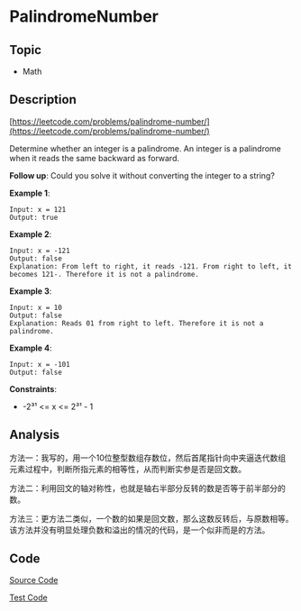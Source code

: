 # PalindromeNumber

## Topic

- Math

## Description

[https://leetcode.com/problems/palindrome-number/](https://leetcode.com/problems/palindrome-number/)

Determine whether an integer is a palindrome. An integer is a palindrome when it reads the same backward as forward.

**Follow up**: Could you solve it without converting the integer to a string?

**Example 1**:

```
Input: x = 121
Output: true
```

**Example 2**:

```
Input: x = -121
Output: false
Explanation: From left to right, it reads -121. From right to left, it becomes 121-. Therefore it is not a palindrome.
```
**Example 3**:

```
Input: x = 10
Output: false
Explanation: Reads 01 from right to left. Therefore it is not a palindrome.
```

**Example 4**:

```
Input: x = -101
Output: false
```

**Constraints**:

- -2³¹ <= x <= 2³¹ - 1

## Analysis

方法一：我写的，用一个10位整型数组存数位，然后首尾指针向中夹逼迭代数组元素过程中，判断所指元素的相等性，从而判断实参是否是回文数。

方法二：利用回文的轴对称性，也就是轴右半部分反转的数是否等于前半部分的数。

方法三：更方法二类似，一个数的如果是回文数，那么这数反转后，与原数相等。该方法并没有明显处理负数和溢出的情况的代码，是一个似非而是的方法。


## Code

[Source Code](../../src/main/java/com/lun/easy/PalindromeNumber.java)

[Test Code](../../src/test/java/com/lun/easy/PalindromeNumberTest.java)

